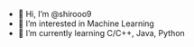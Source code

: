 - 👋 Hi, I’m @shirooo9
- 👀 I’m interested in Machine Learning
- 🌱 I’m currently learning C/C++, Java, Python

<!---
shirooo9/shirooo9 is a ✨ special ✨ repository because its `README.md` (this file) appears on your GitHub profile.
You can click the Preview link to take a look at your changes.
--->
